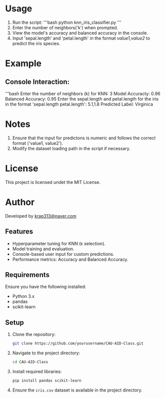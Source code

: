 
# Usage
1. Run the script:
   '''bash
   python knn_iris_classifier.py
   '''
2. Enter the number of neighbors('k') when prompted.
3. View the model's accuracy and balanced accuracy in the console.
4. Input 'sepal.length' and 'petal.length' in the format _value1,value2_ to predict the iris species.

# Example
## Console Interaction:
'''bash
Enter the number of neighbors (k) for KNN: 3
Model Accuracty: 0.96
Balanced Accuracy: 0.95
Enter the sepal.length and petal.length for the iris in the format 'sepal.length petal.length': 5.1,1.8
Predicted Label: Virginica

# Notes
1. Ensure that the input for predictons is numeric and follows the correct format ('value1, value2').
2. Modify the dataset loading path in the script if necessary.

# License
This project is licensed undet the MIT License.

# Author
Developed by krap313@naver.com

## Features
- Hyperparameter tuning for KNN (`k` selection).
- Model training and evaluation.
- Console-based user input for custom predictions.
- Performance metrics: Accuracy and Balanced Accuracy.

## Requirements
Ensure you have the following installed:
- Python 3.x
- pandas
- scikit-learn

## Setup
1. Clone the repository:
   ```bash
   git clone https://github.com/yourusername/CAU-AID-Class.git
   ```
2. Navigate to the project directory:
   ```bash
   cd CAU-AID-Class
   ```
3. Install required libraries:
   ```bash
   pip install pandas scikit-learn
   ```
4. Ensure the `iris.csv` dataset is available in the project directory.
